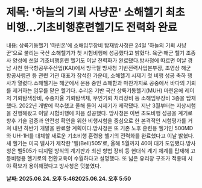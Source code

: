 # **제목: '하늘의 기뢰 사냥꾼' 소해헬기 최초 비행...기초비행훈련헬기도 전력화 완료**

  내용: 상륙기동헬기 '마린온'에 소해임무장비 탑재방사청은 24일 '하늘의 기뢰 사냥꾼'으로 불리는 국산 소해헬기가 첫 시험비행에 성공했다고  밝혔다. 육군·해군 헬기 조종사 양성에 쓰일 기초비행훈련 헬기도 이날 전력화가 완료됐다.방사청에 따르면 이날 경남 사천 한국항공우주산업(KAI)에서 방극철 방사청 기반전력사업본부장, 조영상 해군 항공사령관 등 관련 기관 대표가 참석한 가운데, 소해헬기 시제기 첫 비행 성공 축하 행사가 열렸다.소해헬기는 해군에서 운용 중인 소해함과 마찬가지로 공중에서 바다의 기뢰를 제거하는 임무를 맡은 헬기다. 수리온 기반 국산 상륙기동헬기(MUH) 마린온에 레이저 기뢰탐색장비, 수중자율 기뢰탐색체, 무인기뢰 처리장비 등 소해임무장비 3종을 탑재했다. 2022년 개발에 착수했고 올해 들어 시제기가 제작됐다. 지난 3월부터는 지상시험을 진행해왔고 이달 시험비행에 처음 성공했다. 방사청은 이번 초도비행 성공을 계기로 향후 기술 검증과 안전성 확인을 위한 비행시험을 중심으로 한 본격적인 시험평가를 거쳐 내년 하반기 개발을 완료할 계획이다.방사청은 또 기존 노후 훈련용 헬기인 500MD와 UH-1H를 대체할 새로운 기초비행 훈련용 헬기의 전력화를 완료했다고 이날 밝혔다. 새 헬기는 미국 벨사가 제작한 '벨(Bell)505'로, 올해 5월까지 40여 대가 도입됐다.방사청은 벨505가 디지털 방식의 계기판과 최신 항법 장비 등 현대식 계기 체계를 탑재해 고등비행용 헬기로의 전환교육이 수월하다고 설명했다. 또 넓은 유리창 구조가 적용돼 시야 확보가 용이해졌다고 방사청은 덧붙였다.

  **날짜: 2025.06.24. 오후 5:462025.06.24. 오후 5:50**